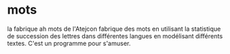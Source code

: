 # mots
la fabrique ah mots de l'Atejcon
fabrique des mots en utilisant la statistique de succession des lettres dans différentes langues en modélisant différents textes.
C'est un programme pour s'amuser.
